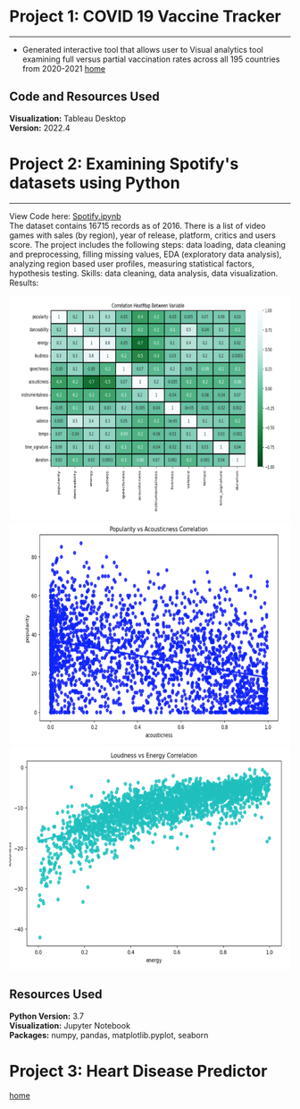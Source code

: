# Project 1: COVID 19 Vaccine Tracker
--- 
* Generated interactive tool that allows user to Visual analytics tool examining full versus partial vaccination rates across all 195 countries from 2020-2021
	[home](test.html)

## Code and Resources Used
**Visualization:** Tableau Desktop  
**Version:** 2022.4  

# Project 2: Examining Spotify's datasets using Python
--- 
View Code here: [Spotify.ipynb](Spotify.ipynb)   
The dataset contains 16715 records as of 2016. There is a list of video games with sales (by region), year of release, platform, critics and users score. The project includes the following steps: data loading, data cleaning and preprocessing, filling missing values, EDA (exploratory data analysis), analyzing region based user profiles, measuring statistical factors, hypothesis testing.
Skills: data cleaning, data analysis, data visualization.  
Results: 


<img src="images/heat_map.png" width="800" height="400" />




<img src="images/Acousticness.png" width="800" height="400" />



<img src="images/LoudvsEnergy.png" width="800" height="400" />



## Resources Used
**Python Version:** 3.7  
**Visualization:** Jupyter Notebook  
**Packages:** numpy, pandas, matplotlib.pyplot, seaborn



# Project 3: Heart Disease Predictor 
[home](HDprediction.ipynb)
